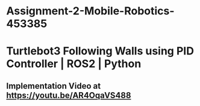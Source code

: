 # Assignment-2-Mobile-Robotics-453385
# Turtlebot3 Following Walls using PID Controller | ROS2 | Python
## Implementation Video at https://youtu.be/AR4OqaVS488
